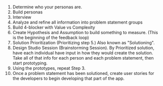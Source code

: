 1. Determine who your personas are.
2. Build personas
3. Interview
4. Analyze and refine all information into problem statement groups
5. Build 4-blocker with Value vs Complexity
6. Create Hypothesis and Assumption to build something to measure. (This is the beginning of the feedback loop)
7. Solution Prioritization (Prioritizing step 5.) Also known as "Solutioning".
8. Design Studio Session (Brainstorming Session). By Prioritized solution, have each individual have input in how they would create the solution. Take all of that info for each person and each problem statement, then start prototyping.
9. Using the prototypes, repeat Step 3.
10. Once a problem statement has been solutioned, create user stories for the developers to begin developing that part of the app.


